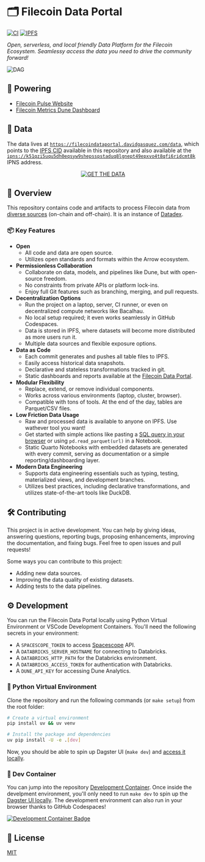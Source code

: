 # 🗂️ Filecoin Data Portal

[![CI](https://github.com/davidgasquez/filecoin-data-portal/actions/workflows/ci.yml/badge.svg)](https://github.com/davidgasquez/filecoin-data-portal/actions/workflows/ci.yml)
[![IPFS](https://img.shields.io/badge/IPNS-blue?logo=ipfs)](https://filecoindataportal.davidgasquez.com)

_Open, serverless, and local friendly Data Platform for the Filecoin Ecosystem. Seamlessy access the data you need to drive the community forward!_

![DAG](https://github.com/davidgasquez/filecoin-data-portal/assets/1682202/0b6e15b4-bf42-41b2-b4c9-d75a2530c261)

## 🚀 Powering

- [Filecoin Pulse Website](https://filecoinpulse.pages.dev/)
- [Filecoin Metrics Dune Dashboard](https://dune.com/kalen/filecoin-daily-metrics)

## 📂 Data

The data lives at [`https://filecoindataportal.davidgasquez.com/data`](https://filecoindataportal.davidgasquez.com/data), which points to the [IPFS CID](https://raw.githubusercontent.com/davidgasquez/filecoin-data-portal/main/data/IPFS_CID) available in this repository and also available at the [`ipns://k51qzi5uqu5dh0eqsyw9shepsspstaduq8lgnept49epxvo4t8qfi6ridcmt8k`](https://ipfs.io/ipns/k51qzi5uqu5dh0eqsyw9shepsspstaduq8lgnept49epxvo4t8qfi6ridcmt8k/) IPNS address.

<center>
  <a href="https://filecoindataportal.davidgasquez.com/data" target="_blank">
      <img src="https://img.shields.io/badge/GET_THE_DATA-0090ff?style=for-the-badge" alt="GET THE DATA">
  </a>
</center>

## 📖 Overview

This repository contains code and artifacts to process Filecoin data from [diverse sources](portal/docs/data-sources.md) (on-chain and off-chain). It is an instance of [Datadex](https://github.com/davidgasquez/datadex).

### 📦 Key Features

- **Open**
  - All code and data are open source.
  - Utilizes open standards and formats within the Arrow ecosystem.
- **Permissionless Collaboration**
  - Collaborate on data, models, and pipelines like Dune, but with open-source freedom.
  - No constraints from private APIs or platform lock-ins.
  - Enjoy full Git features such as branching, merging, and pull requests.
- **Decentralization Options**
  - Run the project on a laptop, server, CI runner, or even on decentralized compute networks like Bacalhau.
  - No local setup required; it even works seamlessly in GitHub Codespaces.
  - Data is stored in IPFS, where datasets will become more distributed as more users run it.
  - Multiple data sources and flexible exposure options.
- **Data as Code**
  - Each commit generates and pushes all table files to IPFS.
  - Easily access historical data snapshots.
  - Declarative and stateless transformations tracked in git.
  - Static dashboards and reports available at the [Filecoin Data Portal](https://filecoindataportal.davidgasquez.com/).
- **Modular Flexibility**
  - Replace, extend, or remove individual components.
  - Works across various environments (laptop, cluster, browser).
  - Compatible with tons of tools. At the end of the day, tables are Parquet/CSV files.
- **Low Friction Data Usage**
  - Raw and processed data is available to anyone on IPFS. Use wathever tool you want!
  - Get started with simple actions like pasting a [SQL query in your browser](https://shell.duckdb.org/) or using `pd.read_parquet(url)` in a Notebook.
  - Static Quarto Notebooks with embedded datasets are generated with every commit, serving as documentation or a simple reporting/dashboarding layer.
- **Modern Data Engineering**
  - Supports data engineering essentials such as typing, testing, materialized views, and development branches.
  - Utilizes best practices, including declarative transformations, and utilizes state-of-the-art tools like DuckDB.

## 🛠️ Contributing

This project is in active development. You can help by giving ideas, answering questions, reporting bugs, proposing enhancements, improving the documentation, and fixing bugs. Feel free to open issues and pull requests!

Some ways you can contribute to this project:

- Adding new data sources.
- Improving the data quality of existing datasets.
- Adding tests to the data pipelines.

## ⚙️ Development

You can run the Filecoin Data Portal locally using Python Virtual Environment or VSCode Development Containers. You'll need the following secrets in your environment:

- A `SPACESCOPE_TOKEN` to access [Spacescope](https://spacescope.io/) API.
- A `DATABRICKS_SERVER_HOSTNAME` for connecting to Databricks.
- A `DATABRICKS_HTTP_PATH` for the Databricks environment.
- A `DATABRICKS_ACCESS_TOKEN` for authentication with Databricks.
- A `DUNE_API_KEY` for accessing Dune Analytics.

### 🐍 Python Virtual Environment

Clone the repository and run the following commands (or `make setup`) from the root folder:

```bash
# Create a virtual environment
pip install uv && uv venv

# Install the package and dependencies
uv pip install -U -e .[dev]
```

Now, you should be able to spin up Dagster UI (`make dev`) and [access it locally](http://127.0.0.1:3000).

### 🐳 Dev Container

You can jump into the repository [Development Container](https://code.visualstudio.com/docs/remote/containers). Once inside the develpment environment, you'll only need to run `make dev` to spin up the [Dagster UI locally](http://127.0.0.1:3000). The development environment can also run in your browser thanks to GitHub Codespaces!

[![Development Container Badge](https://github.com/codespaces/badge.svg)](https://codespaces.new/davidgasquez/filecoin-data-portal)

## 📝 License

[MIT](https://choosealicense.com/licenses/mit/)
